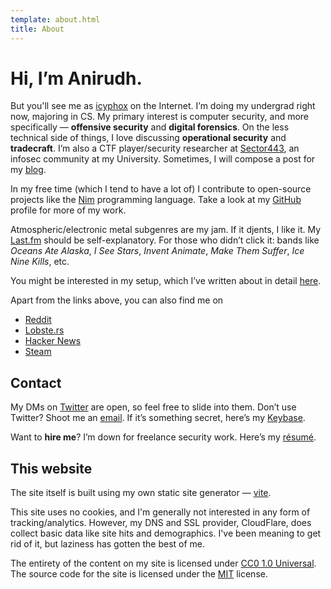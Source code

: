```yaml
---
template: about.html
title: About
---
```


# Hi, I’m Anirudh.

But you'll see me as [icyphox](https://www.startpage.com/do/search?query=icyphox) on the Internet. 
I’m doing my undergrad right now, majoring in CS. My primary interest is computer security, and more specifically — **offensive security** and **digital forensics**. 
On the less technical side of things, I love discussing **operational security** and **tradecraft**.
I’m also a CTF player/security researcher at [Sector443](https://sector443.xyz), an infosec community at my University. 
Sometimes, I will compose a post for my [blog](/blog).

In my free time (which I tend to have a lot of) I contribute to open-source projects like the [Nim](https://nim-lang.org) programming language.
Take a look at my [GitHub](https://github.com/icyphox) profile for more of my work. 

Atmospheric/electronic metal subgenres are my jam. If it djents, I like it. My [Last.fm](https://last.fm/user/Icyphox) should be self-explanatory.
For those who didn’t click it: bands like _Oceans Ate Alaska_, _I See Stars_, _Invent Animate_, _Make Them Suffer_, _Ice Nine Kills_, etc.

You might be interested in my setup, which I’ve written about in detail [here](/blog/my-setup).

Apart from the links above, you can also find me on

- [Reddit](https://reddit.com/u/icyphox)
- [Lobste.rs](https://lobste.rs/u/icyphox)
- [Hacker News](https://news.ycombinator.com/user?id=Icyphox)
- [Steam](https://steamcommunity.com/id/icyphox)

## Contact

My DMs on [Twitter](https://twitter.com/icyphox) are open, so feel free to slide into them.
Don’t use Twitter? Shoot me an [email](mailto:icyph0x@pm.me). If it’s something secret, here’s my [Keybase](https://keybase.io/icyphox).

Want to **hire me**? I’m down for freelance security work. Here’s my [résumé](https://x.icyphox.sh/resume.pdf).

## This website

The site itself is built using my own static site generator — [vite](https://github.com/icyphox/vite). 

This site uses no cookies, and I'm generally not interested in any form of tracking/analytics. However, my DNS and SSL provider, CloudFlare,
does collect basic data like site hits and demographics. I've been meaning to get rid of it, but laziness has gotten the best of me. 

The entirety of the content on my site is licensed under [CC0 1.0 Universal](https://creativecommons.org/publicdomain/zero/1.0/).
The source code for the site is licensed under the [MIT](https://opensource.org/licenses/MIT) license.
